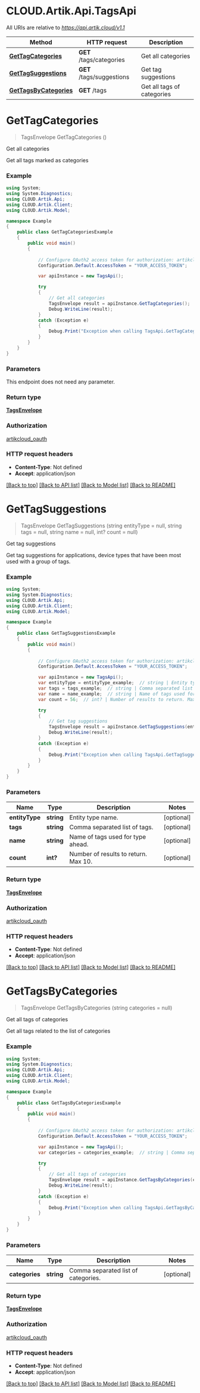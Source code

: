# CLOUD.Artik.Api.TagsApi

All URIs are relative to *https://api.artik.cloud/v1.1*

Method | HTTP request | Description
------------- | ------------- | -------------
[**GetTagCategories**](TagsApi.md#gettagcategories) | **GET** /tags/categories | Get all categories
[**GetTagSuggestions**](TagsApi.md#gettagsuggestions) | **GET** /tags/suggestions | Get tag suggestions
[**GetTagsByCategories**](TagsApi.md#gettagsbycategories) | **GET** /tags | Get all tags of categories


<a name="gettagcategories"></a>
# **GetTagCategories**
> TagsEnvelope GetTagCategories ()

Get all categories

Get all tags marked as categories

### Example
```csharp
using System;
using System.Diagnostics;
using CLOUD.Artik.Api;
using CLOUD.Artik.Client;
using CLOUD.Artik.Model;

namespace Example
{
    public class GetTagCategoriesExample
    {
        public void main()
        {
            
            // Configure OAuth2 access token for authorization: artikcloud_oauth
            Configuration.Default.AccessToken = "YOUR_ACCESS_TOKEN";

            var apiInstance = new TagsApi();

            try
            {
                // Get all categories
                TagsEnvelope result = apiInstance.GetTagCategories();
                Debug.WriteLine(result);
            }
            catch (Exception e)
            {
                Debug.Print("Exception when calling TagsApi.GetTagCategories: " + e.Message );
            }
        }
    }
}
```

### Parameters
This endpoint does not need any parameter.

### Return type

[**TagsEnvelope**](TagsEnvelope.md)

### Authorization

[artikcloud_oauth](../README.md#artikcloud_oauth)

### HTTP request headers

 - **Content-Type**: Not defined
 - **Accept**: application/json

[[Back to top]](#) [[Back to API list]](../README.md#documentation-for-api-endpoints) [[Back to Model list]](../README.md#documentation-for-models) [[Back to README]](../README.md)

<a name="gettagsuggestions"></a>
# **GetTagSuggestions**
> TagsEnvelope GetTagSuggestions (string entityType = null, string tags = null, string name = null, int? count = null)

Get tag suggestions

Get tag suggestions for applications, device types that have been most used with a group of tags.

### Example
```csharp
using System;
using System.Diagnostics;
using CLOUD.Artik.Api;
using CLOUD.Artik.Client;
using CLOUD.Artik.Model;

namespace Example
{
    public class GetTagSuggestionsExample
    {
        public void main()
        {
            
            // Configure OAuth2 access token for authorization: artikcloud_oauth
            Configuration.Default.AccessToken = "YOUR_ACCESS_TOKEN";

            var apiInstance = new TagsApi();
            var entityType = entityType_example;  // string | Entity type name. (optional) 
            var tags = tags_example;  // string | Comma separated list of tags. (optional) 
            var name = name_example;  // string | Name of tags used for type ahead. (optional) 
            var count = 56;  // int? | Number of results to return. Max 10. (optional) 

            try
            {
                // Get tag suggestions
                TagsEnvelope result = apiInstance.GetTagSuggestions(entityType, tags, name, count);
                Debug.WriteLine(result);
            }
            catch (Exception e)
            {
                Debug.Print("Exception when calling TagsApi.GetTagSuggestions: " + e.Message );
            }
        }
    }
}
```

### Parameters

Name | Type | Description  | Notes
------------- | ------------- | ------------- | -------------
 **entityType** | **string**| Entity type name. | [optional] 
 **tags** | **string**| Comma separated list of tags. | [optional] 
 **name** | **string**| Name of tags used for type ahead. | [optional] 
 **count** | **int?**| Number of results to return. Max 10. | [optional] 

### Return type

[**TagsEnvelope**](TagsEnvelope.md)

### Authorization

[artikcloud_oauth](../README.md#artikcloud_oauth)

### HTTP request headers

 - **Content-Type**: Not defined
 - **Accept**: application/json

[[Back to top]](#) [[Back to API list]](../README.md#documentation-for-api-endpoints) [[Back to Model list]](../README.md#documentation-for-models) [[Back to README]](../README.md)

<a name="gettagsbycategories"></a>
# **GetTagsByCategories**
> TagsEnvelope GetTagsByCategories (string categories = null)

Get all tags of categories

Get all tags related to the list of categories

### Example
```csharp
using System;
using System.Diagnostics;
using CLOUD.Artik.Api;
using CLOUD.Artik.Client;
using CLOUD.Artik.Model;

namespace Example
{
    public class GetTagsByCategoriesExample
    {
        public void main()
        {
            
            // Configure OAuth2 access token for authorization: artikcloud_oauth
            Configuration.Default.AccessToken = "YOUR_ACCESS_TOKEN";

            var apiInstance = new TagsApi();
            var categories = categories_example;  // string | Comma separated list of categories. (optional) 

            try
            {
                // Get all tags of categories
                TagsEnvelope result = apiInstance.GetTagsByCategories(categories);
                Debug.WriteLine(result);
            }
            catch (Exception e)
            {
                Debug.Print("Exception when calling TagsApi.GetTagsByCategories: " + e.Message );
            }
        }
    }
}
```

### Parameters

Name | Type | Description  | Notes
------------- | ------------- | ------------- | -------------
 **categories** | **string**| Comma separated list of categories. | [optional] 

### Return type

[**TagsEnvelope**](TagsEnvelope.md)

### Authorization

[artikcloud_oauth](../README.md#artikcloud_oauth)

### HTTP request headers

 - **Content-Type**: Not defined
 - **Accept**: application/json

[[Back to top]](#) [[Back to API list]](../README.md#documentation-for-api-endpoints) [[Back to Model list]](../README.md#documentation-for-models) [[Back to README]](../README.md)

